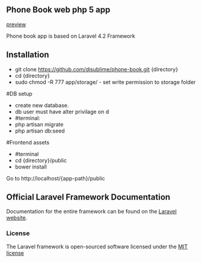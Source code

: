 ## Phone Book web php 5 app

[preview](http://draganjovan.com/phone-book)

Phone book app is based on Laravel 4.2 Framework

## Installation

- git clone https://github.com/djsublime/phone-book.git {directory}
- cd {directory}
- sudo chmod -R 777 app/storage/ - set write permission to storage folder

#DB setup

- create new database.
- db user must have alter privilage on d
- #terminal:
 - php artisan migrate
 - php artisan db:seed

#Frontend assets

- #terminal
 - cd {directory}/public
 - bower install


 Go to http://localhost/{app-path}/public



## Official Laravel Framework Documentation

Documentation for the entire framework can be found on the [Laravel website](http://laravel.com/docs).

### License

The Laravel framework is open-sourced software licensed under the [MIT license](http://opensource.org/licenses/MIT)
